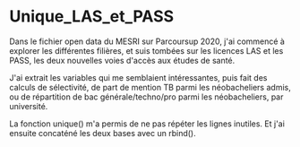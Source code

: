 # Unique_LAS_et_PASS

Dans le fichier open data du MESRI sur Parcoursup 2020, j'ai commencé à explorer les différentes filières, et suis tombées sur les licences LAS et les PASS, les deux nouvelles voies d'accès aux études de santé.

J'ai extrait les variables qui me semblaient intéressantes, puis fait des calculs de sélectivité, de part de mention TB parmi les néobacheliers admis, ou de répartition de bac générale/techno/pro parmi les néobacheliers, par université.

La fonction unique() m'a permis de ne pas répéter les lignes inutiles. Et j'ai ensuite concaténé les deux bases avec un rbind().
